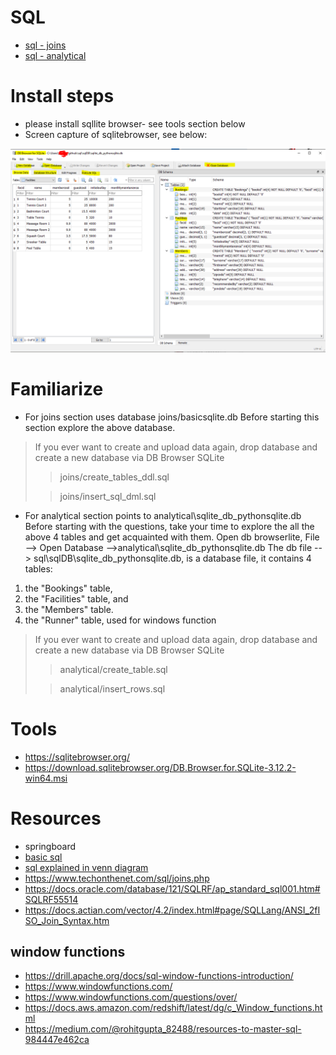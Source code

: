 # SQL

- [sql - joins](joins/README.md)
- [sql - analytical](analytical/sql-step-by-step.sql)


# Install steps
- please install sqllite browser- see tools section below
- Screen capture of sqlitebrowser, see below: 

![img_1.png](img_1.png)


# Familiarize

- For joins section  uses database joins/basicsqlite.db
Before starting this section explore the above database.
>If you ever want to create and upload data again, drop database and create a new database via DB Browser SQLite
>> joins/create_tables_ddl.sql 
> 
>> joins/insert_sql_dml.sql

 
- For analytical section points to analytical\sqlite_db_pythonsqlite.db
Before starting with the questions, take your time to explore the all the above 4 tables and get acquainted with them.
Open db browserlite, File --> Open Database -->analytical\sqlite_db_pythonsqlite.db
The db file --> sql\sqlDB\sqlite_db_pythonsqlite.db, is a database file, it contains 4 tables:
1. the "Bookings" table,
2. the "Facilities" table, and
3. the "Members" table.
4. the "Runner" table, used for windows function

>If you ever want to create and upload data again, drop database and create a new database via DB Browser SQLite
>> analytical/create_table.sql
> 
>> analytical/insert_rows.sql


# Tools
- https://sqlitebrowser.org/
- https://download.sqlitebrowser.org/DB.Browser.for.SQLite-3.12.2-win64.msi


# Resources
- springboard
- [basic sql](https://blog.codinghorror.com/a-visual-explanation-of-sql-joins/)
- [sql explained in venn diagram](https://stackoverflow.com/questions/13997365/sql-joins-as-venn-diagram)    
- https://www.techonthenet.com/sql/joins.php
- https://docs.oracle.com/database/121/SQLRF/ap_standard_sql001.htm#SQLRF55514
- https://docs.actian.com/vector/4.2/index.html#page/SQLLang/ANSI_2fISO_Join_Syntax.htm

## window functions
- https://drill.apache.org/docs/sql-window-functions-introduction/
- https://www.windowfunctions.com/
- https://www.windowfunctions.com/questions/over/
- https://docs.aws.amazon.com/redshift/latest/dg/c_Window_functions.html
- https://medium.com/@rohitgupta_82488/resources-to-master-sql-984447e462ca 